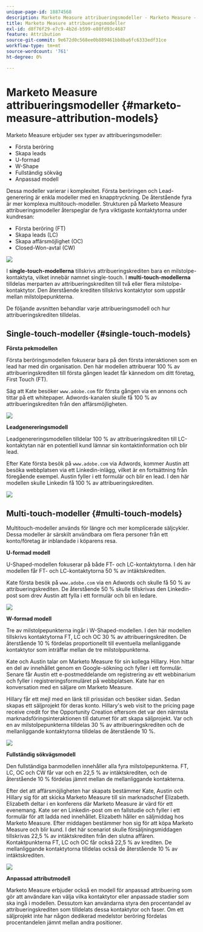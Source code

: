 ```yaml
---
unique-page-id: 18874568
description: Marketo Measure attribueringsmodeller - Marketo Measure - produktdokumentation
title: Marketo Measure attribueringsmodeller
exl-id: d8f76f29-e7c9-4b2d-b599-e80fd93c4687
feature: Attribution
source-git-commit: 9e672d0c568ee0b889461bb8ba6fc6333edf31ce
workflow-type: tm+mt
source-wordcount: '761'
ht-degree: 0%

---
```


# Marketo Measure attribueringsmodeller {#marketo-measure-attribution-models}

Marketo Measure erbjuder sex typer av attribueringsmodeller:

* Första beröring
* Skapa leads
* U-formad
* W-Shape
* Fullständig sökväg
* Anpassad modell

Dessa modeller varierar i komplexitet. Första beröringen och Lead-generering är enkla modeller med en knapptryckning. De återstående fyra är mer komplexa multitouch-modeller. Strukturen på Marketo Measure attribueringsmodeller återspeglar de fyra viktigaste kontaktytorna under kundresan:

* Första beröring (FT)
* Skapa leads (LC)
* Skapa affärsmöjlighet (OC)
* Closed-Won-avtal (CW)

![](assets/1-1.png)

I **single-touch-modellerna** tillskrivs attribueringskrediten bara en milstolpe-kontaktyta, vilket innebär namnet single-touch.
I **multi-touch-modellerna** tilldelas merparten av attribueringskrediten till två eller flera milstolpe-kontaktytor. Den återstående krediten tillskrivs kontaktytor som uppstår mellan milstolpepunkterna.

De följande avsnitten behandlar varje attribueringsmodell och hur attribueringskrediten tilldelas.

## Single-touch-modeller {#single-touch-models}

**Första pekmodellen**

Första beröringsmodellen fokuserar bara på den första interaktionen som en lead har med din organisation. Den här modellen attribuerar 100 % av attribueringskrediten till första gången leadet får kännedom om ditt företag, First Touch (FT).

Säg att Kate besöker `www.adobe.com` för första gången via en annons och tittar på ett whitepaper. Adwords-kanalen skulle få 100 % av attribueringskrediten från den affärsmöjligheten.

![](assets/2.png)

**Leadgenereringsmodell**

Leadgenereringsmodellen tilldelar 100 % av attribueringskrediten till LC-kontaktytan när en potentiell kund lämnar sin kontaktinformation och blir lead.

Efter Kate första besök på `www.adobe.com` via Adwords, kommer Austin att besöka webbplatsen via ett Linkedin-inlägg, vilket är en fortsättning från föregående exempel. Austin fyller i ett formulär och blir en lead. I den här modellen skulle Linkedin få 100 % av attribueringskrediten.

![](assets/3.png)

## Multi-touch-modeller {#multi-touch-models}

Multitouch-modeller används för längre och mer komplicerade säljcykler. Dessa modeller är särskilt användbara om flera personer från ett konto/företag är inblandade i köparens resa.

**U-formad modell**

U-Shaped-modellen fokuserar på både FT- och LC-kontaktytorna. I den här modellen får FT- och LC-kontaktytorna 50 % av intäktskrediten.

Kate första besök på `www.adobe.com` via en Adwords och skulle få 50 % av attribueringskrediten. De återstående 50 % skulle tillskrivas den Linkedin-post som drev Austin att fylla i ett formulär och bli en ledare.

![](assets/4.png)

**W-formad modell**

Tre av milstolpepunkterna ingår i W-Shaped-modellen. I den här modellen tillskrivs kontaktytorna FT, LC och OC 30 % av attribueringskrediten. De återstående 10 % fördelas proportionellt till eventuella mellanliggande kontaktytor som inträffar mellan de tre milstolppunkterna.

Kate och Austin talar om Marketo Measure för sin kollega Hillary. Hon hittar en del av innehållet genom en Google-sökning och fyller i ett formulär. Senare får Austin ett e-postmeddelande om registrering av ett webbinarium och fyller i registreringsformuläret på webbplatsen. Kate har en konversation med en säljare om Marketo Measure.

Hillary får ett mejl med en länk till prissidan och besöker sidan. Sedan skapas ett säljprojekt för deras konto. Hillary&#39;s web visit to the pricing page receive credit for the Opportunity Creation eftersom det var den närmsta marknadsföringsinteraktionen till datumet för att skapa säljprojekt. Var och en av milstolpepunkterna tilldelas 30 % av attribueringskrediten och de mellanliggande kontaktytorna tilldelas de återstående 10 %.

![](assets/5.png)

**Fullständig sökvägsmodell**

Den fullständiga banmodellen innehåller alla fyra milstolpepunkterna. FT, LC, OC och CW får var och en 22,5 % av intäktskrediten, och de återstående 10 % fördelas jämnt mellan de mellanliggande kontakterna.

Efter det att affärsmöjligheten har skapats bestämmer Kate, Austin och Hillary sig för att skicka Marketo Measure till sin marknadschef Elizabeth. Elizabeth deltar i en konferens där Marketo Measure är värd för ett evenemang. Kate ser en Linkedin-post om en fallstudie och fyller i ett formulär för att ladda ned innehållet. Elizabeth håller en säljmiddag hos Marketo Measure. Efter middagen bestämmer hon sig för att köpa Marketo Measure och blir kund. I det här scenariot skulle försäljningsmiddagen tillskrivas 22,5 % av intäktskrediten från den slutna affären. Kontaktpunkterna FT, LC och OC får också 22,5 % av krediten. De mellanliggande kontaktytorna tilldelas också de återstående 10 % av intäktskrediten.

![](assets/6.png)

**Anpassad attributmodell**

Marketo Measure erbjuder också en modell för anpassad attribuering som gör att användare kan välja vilka kontaktytor eller anpassade stadier som ska ingå i modellen. Dessutom kan användarna styra den procentandel av attribueringskrediten som tilldelats dessa kontaktytor och faser. Om ett säljprojekt inte har någon dedikerad medelstor beröring fördelas procentandelen jämnt mellan andra positioner.
